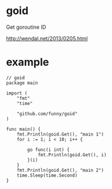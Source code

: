 goid
====

Get goroutine ID

http://wendal.net/2013/0205.html

example
====
    // goid
    package main
    
    import (
    	"fmt"
    	"time"
    
    	"github.com/funny/goid"
    )
    
    func main() {
    	fmt.Println(goid.Get(), "main 1")
    	for i := 1; i < 10; i++ {
    
    		go func(i int) {
    			fmt.Println(goid.Get(), i)
    		}(i)
    	}
    	fmt.Println(goid.Get(), "main 2")
    	time.Sleep(time.Second)
    }
